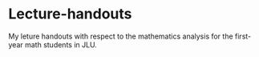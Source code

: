 # Lecture-handouts
My leture handouts with respect to the mathematics analysis for the first-year math students in JLU.
